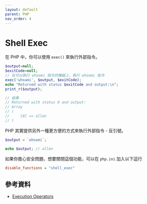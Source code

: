 ```yaml
---
layout: default
parent: PHP
nav_order: 4
---
```


# Shell Exec

在 PHP 中，你可以使用 `exec()` 來執行外部指令。

```php
$output=null;
$exitCode=null;
// 在可以執行 whoami 指令的機器上，執行 whoami 指令
exec('whoami', $output, $exitCode);
echo "Returned with status $exitCode and output:\n";
print_r($output);

// 結果
// Returned with status 0 and output:
// Array
// (
//     [0] => allen
// )
```

PHP 其實提供另外一種更方便的方式來執行外部指令 - 反引號。

```php
$output = `whoami`;

echo $output; // allen
```

如果你擔心安全問題，想要關閉這個功能，可以在 `php.ini` 加入以下這行

```ini
disable_functions = "shell_exec"
```

## 參考資料

- [Execution Operators](https://www.php.net/manual/en/language.operators.execution.php)
